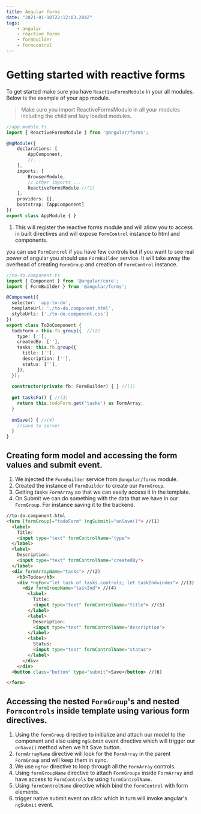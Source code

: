 ```yaml
---
title: Angular forms
date: "2021-01-10T22:12:03.284Z"
tags: 
    - angular
    - reactive forms
    - formbuilder
    - formcontrol
---
```


# Getting started with reactive forms

To get started make sure you have `ReactiveFormsModule` in your all modules. Below is the example of your app module.

> Make sure you import ReactiveFormsModule in all your modules including the child and lazy loaded modules.

```ts
//app.module.ts
import { ReactiveFormsModule } from '@angular/forms';

@NgModule({
    declarations: [
        AppComponent,
        //...
    ],
    imports: [
        BrowserModule,
        // other imports ...
        ReactiveFormsModule //(1)
    ],
    providers: [],
    bootstrap: [AppComponent]
})
export class AppModule { }
```
1. This will register the reactive forms module and will allow you to access in built directives and will expose `FormControl` instance to html and components.

you can use `FormControl` if you have few controls but if you want to see real power of angular you should use `FormBuilder` service. It will take away the overhead of creating `FormGroup` and creation of `FormControl` instance.

```ts
//to-do.component.ts
import { Component } from '@angular/core';
import { FormBuilder } from '@angular/forms';

@Component({
  selector: 'app-to-do',
  templateUrl: './to-do.component.html',
  styleUrls: ['./to-do.component.css']
})
export class ToDoComponent {
  todoForm = this.fb.group({  //(2)
    type: [''],
    createdBy: [''],
    tasks: this.fb.group({
      title: [''],
      description: [''],
      status: [''],
    }),
  });
  
  constructor(private fb: FormBuilder) { } //(1)
  
  get tasksFa() { //(3)
    return this.todoForm.get('tasks') as FormArray;
  }
  
  onSave() { //(4)
    //save to server
  }
}
```
## Creating form model and accessing the form values and submit event.
1. We injected the `FormBuilder` service from `@angular/forms` module.
2. Created the instance of `FormBuilder` to create our `FormGroup`.
3. Getting tasks `FormArray` so that we can easily access it in the template.
4. On Submit we can do something with the data that we have in our `FormGroup`. For instance    saving it to the backend.

```html
//to-do.component.html
<form [formGroup]="todoForm" (ngSubmit)="onSave()"> //(1)
  <label>
    Title:
    <input type="text" formControlName="type">
  </label>
  <label>
    Description:
    <input type="text" formControlName="createdBy">
  </label>
  <div formArrayName="tasks"> //(2)
    <h3>Todos</h3>
    <div *ngFor="let task of tasks.controls; let taskInd=index"> //(3)
      <div formGroupName="taskInd"> //(4) 
        <label>
          Title:
          <input type="text" formControlName="title"> //(5)
        </label>
        <label>
          Description:
          <input type="text" formControlName="description">
        </label>
        <label>
          Status:
          <input type="text" formControlName="status">
        </label>
      </div>  
    </div>
  <button class="button" type="submit">Save</button> //(6)

</form>
```
## Accessing the nested `FormGroup`'s and  nested `Formcontrols` inside template using various form directives.
1. Using the `formGroup` directive to initialize and attach our model to the component and   also using `ngSubmit` event directive which will trigger our `onSave()` method when we hit Save button.
2. `formArrayName` directive will look for the `FormArray` in the parent `FormGroup` and will keep them in sync.
3. We use `ngFor` directive to loop through all the `FormArray` controls.
4. Using `formGroupName` directive to attach `FormGroups` inside `FormArray` and have access to `FormControls` by using `formControlName`.
5. Using `formControlName` directive which bind the `formControl` with form elements.
6. trigger native submit event on click which in turn will invoke angular's `ngSubmit` event.
